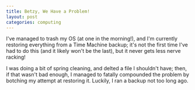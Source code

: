 ```yaml
---
title: Betzy, We Have a Problem!
layout: post
categories: computing
---
```


I've managed to trash my OS (at one in the morning!), and I'm currently restoring everything from a Time Machine backup; it's not the first time I've had to do this (and it likely won't be the last), but it never gets less nerve racking!

I was doing a bit of spring cleaning, and delted a file I shouldn't have; then, if that wasn't bad enough, I managed to fatally compounded the problem by botching my attempt at restoring it. Luckily, I ran a backup not too long ago.
